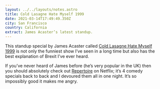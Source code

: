 ```yaml
---
layout: ../../layouts/notes.astro
title: Cold Lasagne Hate Myself 1999
date: 2021-03-14T17:49:49.350Z
city: San Francisco
country: California
extract: James Acaster’s latest standup.
---
```


This standup special by James Acaster called [Cold Lasagne Hate Myself 1999](https://vimeo.com/ondemand/coldlasagne) is not only the funniest show I’ve seen in a long time but also has the best explanation of Brexit I’ve ever heard.

If you’ve never heard of James before (he’s very popular in the UK) then you should absolutely check out [Repertoire](https://www.netflix.com/title/80213803) on Netflix; it’s 4 comedy specials back to back and I devoured them all in one night. It’s so impossibly good it makes me angry.
